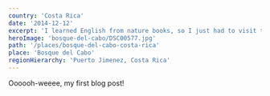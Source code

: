 ```yaml
---
country: 'Costa Rica'
date: '2014-12-12'
excerpt: 'I learned English from nature books, so I just had to visit the most biological intense place on Earth.'
heroImage: 'bosque-del-cabo/DSC00577.jpg'
path: '/places/bosque-del-cabo-costa-rica'
place: 'Bosque del Cabo'
regionHierarchy: 'Puerto Jimenez, Costa Rica'
---
```


Oooooh-weeee, my first blog post!

